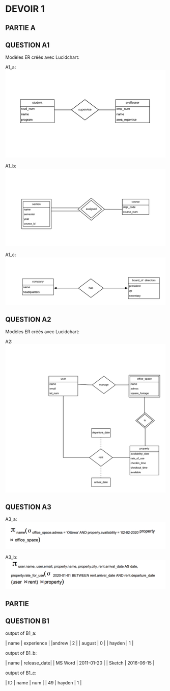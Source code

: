 # DEVOIR  1


## PARTIE A

## QUESTION A1

Modèles ER créés avec Lucidchart:

A1_a:
![A1_a](documents/A1_a.png)

A1_b:
![A1_b](documents/A1_b.png)

A1_c:
![A1_c](documents/A1_c.png)

## QUESTION A2

Modèles ER créés avec Lucidchart:

A2:
![A2](documents/A2.png)

## QUESTION A3

A3_a:
![A3_a](documents/A3_a.png)

A3_b:
![A3_b](documents/A3_b.png)

## PARTIE

## QUESTION B1

output of B1_a:

| name | experience |
|andrew | 2 |
| august | 0 |
| hayden | 1 |

output of B1_b:

| name | release_date|
| MS Word | 2011-01-20 |
| Sketch | 2016-06-15 |

output of B1_c:

| ID | name | num |
| 49 | hayden | 1 |

